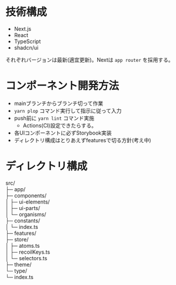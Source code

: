 # 技術構成
- Next.js
- React
- TypeScript
- shadcn/ui

それぞれバージョンは最新(適宜更新)。Nextは `app router` を採用する。

# コンポーネント開発方法
- mainブランチからブランチ切って作業
- `yarn plop` コマンド実行して指示に従って入力
- push前に `yarn lint` コマンド実施
  - Actions(CI)設定できたらする。
- 各UIコンポーネントに必ずStorybook実装
- ディレクトリ構成はとりあえずfeaturesで切る方針(考え中)

# ディレクトリ構成
src/  
├─ app/  
├─ components/  
│   ├─ ui-elements/  
│   ├─ ui-parts/  
│   └─ organisms/  
├─ constants/  
│   └─ index.ts  
├─ features/  
├─ store/  
│   ├─ atoms.ts  
│   ├─ recoilKeys.ts  
│   └─ selectors.ts  
├─ theme/  
└─ type/  
    └─ index.ts  
